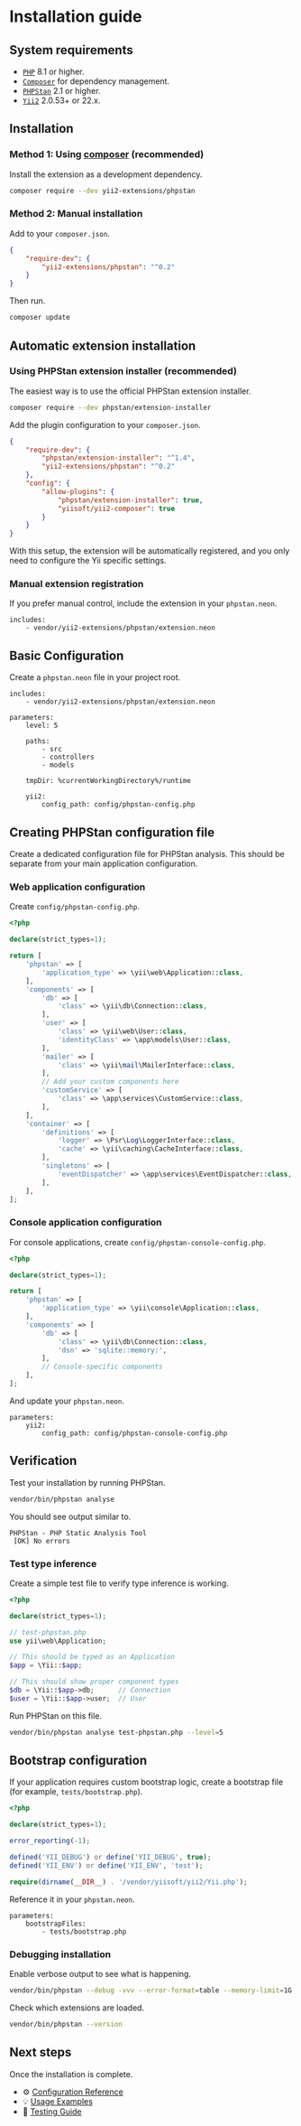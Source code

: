 # Installation guide

## System requirements

- [`PHP`](https://www.php.net/downloads) 8.1 or higher.
- [`Composer`](https://getcomposer.org/download/) for dependency management.
- [`PHPStan`](https://github.com/phpstan/phpstan) 2.1 or higher.
- [`Yii2`](https://github.com/yiisoft/yii2) 2.0.53+ or 22.x.

## Installation

### Method 1: Using [composer](https://getcomposer.org/download/) (recommended)

Install the extension as a development dependency.

```bash
composer require --dev yii2-extensions/phpstan
```

### Method 2: Manual installation

Add to your `composer.json`.

```json
{
    "require-dev": {
        "yii2-extensions/phpstan": "^0.2"
    }
}
```

Then run.

```bash
composer update
```

## Automatic extension installation

### Using PHPStan extension installer (recommended)

The easiest way is to use the official PHPStan extension installer.

```bash
composer require --dev phpstan/extension-installer
```

Add the plugin configuration to your `composer.json`.

```json
{
    "require-dev": {
        "phpstan/extension-installer": "^1.4",
        "yii2-extensions/phpstan": "^0.2"
    },
    "config": {
        "allow-plugins": {
            "phpstan/extension-installer": true,
            "yiisoft/yii2-composer": true
        }
    }
}
```

With this setup, the extension will be automatically registered, and you only need to configure the Yii specific 
settings.

### Manual extension registration

If you prefer manual control, include the extension in your `phpstan.neon`.

```neon
includes:
    - vendor/yii2-extensions/phpstan/extension.neon
```

## Basic Configuration

Create a `phpstan.neon` file in your project root.

```neon
includes:
    - vendor/yii2-extensions/phpstan/extension.neon

parameters:
    level: 5

    paths:
        - src
        - controllers
        - models
    
    tmpDir: %currentWorkingDirectory%/runtime

    yii2:
        config_path: config/phpstan-config.php
```

## Creating PHPStan configuration file

Create a dedicated configuration file for PHPStan analysis. This should be separate from your main application configuration.

### Web application configuration

Create `config/phpstan-config.php`.

```php
<?php

declare(strict_types=1);

return [
    'phpstan' => [
        'application_type' => \yii\web\Application::class,
    ],
    'components' => [
        'db' => [
            'class' => \yii\db\Connection::class,
        ],
        'user' => [
            'class' => \yii\web\User::class,
            'identityClass' => \app\models\User::class,
        ],
        'mailer' => [
            'class' => \yii\mail\MailerInterface::class,
        ],
        // Add your custom components here
        'customService' => [
            'class' => \app\services\CustomService::class,
        ],
    ],
    'container' => [
        'definitions' => [
            'logger' => \Psr\Log\LoggerInterface::class,
            'cache' => \yii\caching\CacheInterface::class,
        ],
        'singletons' => [
            'eventDispatcher' => \app\services\EventDispatcher::class,
        ],
    ],
];
```

### Console application configuration

For console applications, create `config/phpstan-console-config.php`.

```php
<?php

declare(strict_types=1);

return [
    'phpstan' => [
        'application_type' => \yii\console\Application::class,
    ],
    'components' => [
        'db' => [
            'class' => \yii\db\Connection::class,
            'dsn' => 'sqlite::memory:',
        ],
        // Console-specific components
    ],
];
```

And update your `phpstan.neon`.

```neon
parameters:
    yii2:
        config_path: config/phpstan-console-config.php
```

## Verification

Test your installation by running PHPStan.

```bash
vendor/bin/phpstan analyse
```

You should see output similar to.

```
PHPStan - PHP Static Analysis Tool
 [OK] No errors
```

### Test type inference

Create a simple test file to verify type inference is working.

```php
<?php

declare(strict_types=1);

// test-phpstan.php
use yii\web\Application;

// This should be typed as an Application
$app = \Yii::$app;

// This should show proper component types
$db = \Yii::$app->db;      // Connection
$user = \Yii::$app->user;  // User
```

Run PHPStan on this file.

```bash
vendor/bin/phpstan analyse test-phpstan.php --level=5
```

## Bootstrap configuration

If your application requires custom bootstrap logic, create a bootstrap file (for example, `tests/bootstrap.php`).

```php
<?php

declare(strict_types=1);

error_reporting(-1);

defined('YII_DEBUG') or define('YII_DEBUG', true);
defined('YII_ENV') or define('YII_ENV', 'test');

require(dirname(__DIR__) . '/vendor/yiisoft/yii2/Yii.php');
```

Reference it in your `phpstan.neon`.

```neon
parameters:
    bootstrapFiles:
        - tests/bootstrap.php
```

### Debugging installation

Enable verbose output to see what is happening.

```bash
vendor/bin/phpstan --debug -vvv --error-format=table --memory-limit=1G
```

Check which extensions are loaded.

```bash
vendor/bin/phpstan --version
```

## Next steps

Once the installation is complete.

- ⚙️ [Configuration Reference](configuration.md)
- 💡 [Usage Examples](examples.md)
- 🧪 [Testing Guide](testing.md)
